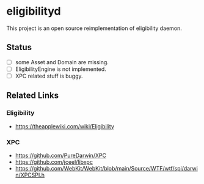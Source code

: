 # eligibilityd

This project is an open source reimplementation of eligibility daemon.

## Status

- [ ] some Asset and Domain are missing.
- [ ] EligibilityEngine is not implemented.
- [ ] XPC related stuff is buggy.

## Related Links

### Eligibility

- https://theapplewiki.com/wiki/Eligibility

### XPC

- https://github.com/PureDarwin/XPC
- https://github.com/jceel/libxpc
- https://github.com/WebKit/WebKit/blob/main/Source/WTF/wtf/spi/darwin/XPCSPI.h
